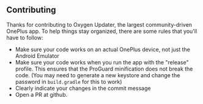 ## Contributing

Thanks for contributing to Oxygen Updater, the largest community-driven OnePlus app.
To help things stay organized, there are some rules that you'll have to follow:

- Make sure your code works on an actual OnePlus device, not just the Android Emulator
- Make sure your code works when you run the app with the "release" profile. This ensures that the ProGuard minification does not break the code. 
(You may need to generate a new keystore and change the password in `build.gradle` for this to work)
- Clearly indicate your changes in the commit message
- Open a PR at github.
